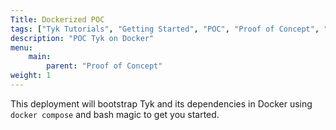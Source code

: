 ```yaml
---
Title: Dockerized POC
tags: ["Tyk Tutorials", "Getting Started", "POC", "Proof of Concept", "docker", "docker-compose"]
description: "POC Tyk on Docker"
menu:
    main:
        parent: "Proof of Concept"
weight: 1
---
```




This deployment will bootstrap Tyk and its dependencies in Docker using `docker compose` and bash magic to get you started.



